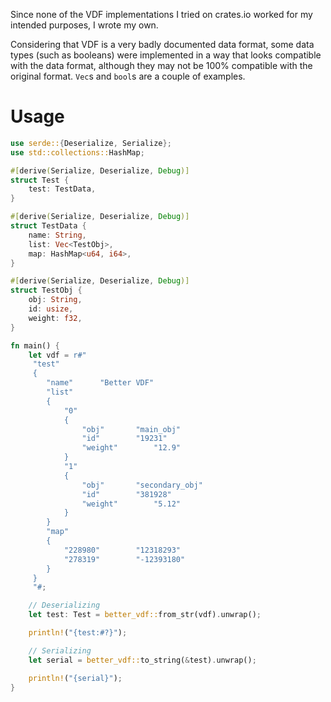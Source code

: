 Since none of the VDF implementations I tried on crates.io worked for my intended purposes, I wrote my own.

Considering that VDF is a very badly documented data format, some data types (such as booleans) were implemented
in a way that looks compatible with the data format, although they may not be 100% compatible with the original format.
`Vec`s and `bool`s are a couple of examples.

# Usage

```rust
use serde::{Deserialize, Serialize};
use std::collections::HashMap;

#[derive(Serialize, Deserialize, Debug)]
struct Test {
    test: TestData,
}

#[derive(Serialize, Deserialize, Debug)]
struct TestData {
    name: String,
    list: Vec<TestObj>,
    map: HashMap<u64, i64>,
}

#[derive(Serialize, Deserialize, Debug)]
struct TestObj {
    obj: String,
    id: usize,
    weight: f32,
}

fn main() {
    let vdf = r#"
     "test"
     {
     	"name"		"Better VDF"
     	"list"
     	{
     		"0"
     		{
     			"obj"		"main_obj"
     			"id"		"19231"
     			"weight"		"12.9"
     		}
     		"1"
     		{
     			"obj"		"secondary_obj"
     			"id"		"381928"
     			"weight"		"5.12"
     		}
     	}
     	"map"
     	{
     		"228980"		"12318293"
     		"278319"		"-12393180"
     	}
     }
     "#;

    // Deserializing
    let test: Test = better_vdf::from_str(vdf).unwrap();

    println!("{test:#?}");

    // Serializing
    let serial = better_vdf::to_string(&test).unwrap();

    println!("{serial}");
}
```
